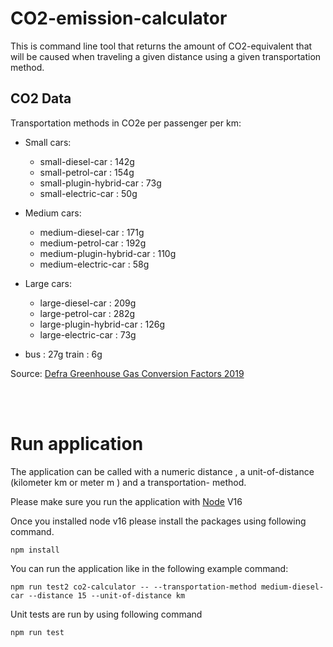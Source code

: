 # CO2-emission-calculator

This is command line tool that returns the amount of CO2-equivalent that will be caused when traveling a given distance using a given transportation
method.

## CO2 Data
Transportation methods in CO2e per passenger per km:
* Small cars:
    - small-diesel-car : 142g
    - small-petrol-car : 154g
    - small-plugin-hybrid-car : 73g
    - small-electric-car : 50g

* Medium cars:
    - medium-diesel-car : 171g
    - medium-petrol-car : 192g
    - medium-plugin-hybrid-car : 110g
    - medium-electric-car : 58g

* Large cars:
    - large-diesel-car : 209g
    - large-petrol-car : 282g
    - large-plugin-hybrid-car : 126g
    - large-electric-car : 73g

* bus : 27g train : 6g


Source: [Defra Greenhouse Gas Conversion Factors 2019](https://www.gov.uk/government/publications/greenhouse-gas-reporting-conversion-factors-2019)


<br>
<br>



# Run application
The application can be called with a numeric distance , a unit-of-distance (kilometer km or meter m ) and a transportation- method.

Please make sure you run the application with [Node](#node) V16 

Once you installed node v16 please install the packages using following command.


```
npm install
```
You can run the application like in the following example command:
```
npm run test2 co2-calculator -- --transportation-method medium-diesel-car --distance 15 --unit-of-distance km
```

Unit tests are run by using following command
```
npm run test
```